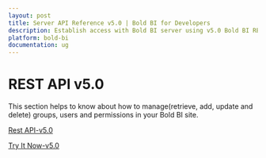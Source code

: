 ```yaml
---
layout: post
title: Server API Reference v5.0 | Bold BI for Developers
description: Establish access with Bold BI server using v5.0 Bold BI REST API endpoints. Also, try each of those APIs without writing any code using the Try-it-now tool.
platform: bold-bi
documentation: ug
---
```


# REST API v5.0

This section helps to know about how to manage(retrieve, add, update and delete) groups, users and permissions in your Bold BI site.

[Rest API-v5.0](/server-api-reference/v5.0/api-reference/)

[Try It Now-v5.0](/server-api-reference/v5.0/try-it-now/)